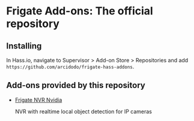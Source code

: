 # Frigate Add-ons: The official repository

## Installing
In Hass.io, navigate to Supervisor > Add-on Store > Repositories and add `https://github.com/arcidodo/frigate-hass-addons`.

## Add-ons provided by this repository
- [Frigate NVR Nvidia](frigate_nvidia/README.md)

  NVR with realtime local object detection for IP cameras
